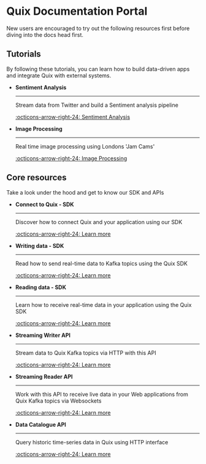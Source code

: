 # Quix Documentation Portal

New users are encouraged to try out the following resources first before diving into the docs head first.

## Tutorials
 
By following these tutorials, you can learn how to build data-driven apps and integrate Quix with external systems.

<div class="grid cards" markdown>

-   __Sentiment Analysis__

    ---
    
    Stream data from Twitter and build a Sentiment analysis pipeline

    [:octicons-arrow-right-24: Sentiment Analysis](/platform/tutorials/sentiment-analysis/index.md)
    
    
-   __Image Processing__

    ---
    
    Real time image processing using Londons 'Jam Cams'

    [:octicons-arrow-right-24: Image Processing](/platform/tutorials/ImageProcessing/)

</div>

## Core resources

Take a look under the hood and get to know our SDK and APIs

<div class="grid cards" markdown>

-  __Connect to Quix - SDK__

    ---

    Discover how to connect Quix and your application using our SDK

    [:octicons-arrow-right-24: Learn more](/sdk/connect/)

-   __Writing data - SDK__

    ---

    Read how to send real-time data to Kafka topics using the Quix SDK

    [:octicons-arrow-right-24: Learn more](/sdk/write/)

-   __Reading data - SDK__

    ---

    Learn how to receive real-time data in your application using the Quix SDK

    [:octicons-arrow-right-24: Learn more](/sdk/read/)

-   __Streaming Writer API__

    ---

    Stream data to Quix Kafka topics via HTTP with this API

    [:octicons-arrow-right-24: Learn more](/apis/streaming-writer-api/intro/)

-   __Streaming Reader API__

    ---

    Work with this API to receive live data in your Web applications from Quix Kafka topics via Websockets

    [:octicons-arrow-right-24: Learn more](/apis/streaming-reader-api/intro/)

-   __Data Catalogue API__

    ---

    Query historic time-series data in Quix using HTTP interface

    [:octicons-arrow-right-24: Learn more](/apis/data-catalogue-api/intro/)


</div>

